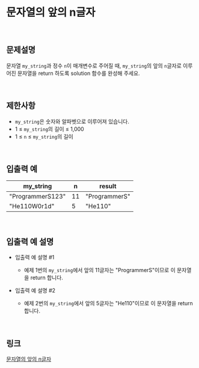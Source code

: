 # 문자열의 앞의 n글자

<br>

## 문제설명
문자열 `my_string`과 정수 `n`이 매개변수로 주어질 때, `my_string`의 앞의 `n`글자로 이루어진 문자열을 return 하도록 solution 함수를 완성해 주세요.

<br>

## 제한사항
- `my_string`은 숫자와 알파벳으로 이루어져 있습니다.
- 1 ≤ `my_string`의 길이 ≤ 1,000
- 1 ≤ `n` ≤ `my_string`의 길이

<br>

## 입출력 예
| my_string | n | result |
|---|---|---|
| "ProgrammerS123" | 11 | "ProgrammerS" |
| "He110W0r1d" | 5 | "He110" |

<br>

## 입출력 예 설명
- 입출력 예 설명 #1
    - 예제 1번의 `my_string`에서 앞의 11글자는 "ProgrammerS"이므로 이 문자열을 return 합니다.

- 입출력 예 설명 #2
    - 예제 2번의 `my_string`에서 앞의 5글자는 "He110"이므로 이 문자열을 return 합니다.

<br>

## 링크
[문자열의 앞의 n글자](https://school.programmers.co.kr/learn/courses/30/lessons/181907)
